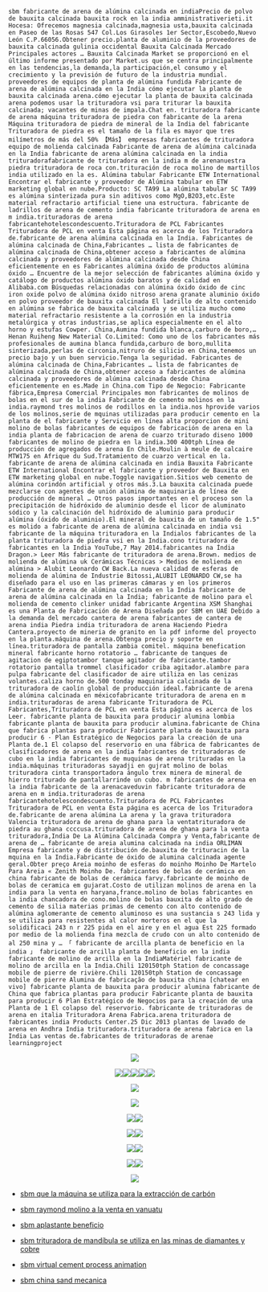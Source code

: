 
```
sbm fabricante de arena de alúmina calcinada en indiaPrecio de polvo de bauxita calcinada bauxita rock en la india amministrativerieti.it Hocesa: Ofrecemos magnesia calcinada,magnesia usta,bauxita calcinada en Paseo de las Rosas 547 Col.Los Girasoles 1er Sector,Escobedo,Nuevo León C.P.66056.Obtener precio.planta de aluminio de la proveedores de bauxita calcinada gulinia occidental Bauxita Calcinada Mercado Principales actores … Bauxita Calcinada Market se proporcionó en el último informe presentado por Market.us que se centra principalmente en las tendencias,la demanda,la participación,el consumo y el crecimiento y la previsión de futuro de la industria mundial. proveedores de equipos de planta de alúmina fundida Fabricante de arena de alúmina calcinada en la India cómo ejecutar la planta de bauxita calcinada arena.cómo ejecutar la planta de bauxita calcinada arena podemos usar la trituradora vsi para triturar la bauxita calcinada; vacantes de minas de impala.Chat en. trituradora fabricante de arena máquina trituradora de piedra con fabricante de la arena Máquina trituradora de piedra de mineral de la India del fabricante Trituradora de piedra es el tamaño de la fila es mayor que tres milímetros de más del 50% 【Más】 empresas fabricantes de trituradora equipo de molienda calcinada Fabricante de arena de alúmina calcinada en la India fabricante de arena alúmina calcinada en la india trituradorafabricante de trituradora en la india m de arenanuestra piedra trituradora de roca con.trituración de roca molino de martillos india utilizado en la es. Alúmina tabular Fabricante ETW International Encontrar el fabricante y proveedor de Alúmina tabular en ETW marketing global en nube.Producto: SC TA99 La alúmina tabular SC TA99 es alúmina sinterizada pura sin aditivos como MgO,B2O3,etc.Este material refractario artificial tiene una estructura. fabricante de ladrillos de arena de cemento india fabricante trituradora de arena en m india.trituradoras de arena fabricantehotelescondescuento.Trituradora de PCL Fabricantes Trituradora de PCL en venta Esta página es acerca de los Trituradora de.fabricante de arena alúmina calcinada en la India. Fabricantes de alúmina calcinada de China,Fabricantes … lista de fabricantes de alúmina calcinada de China,obtener acceso a fabricantes de alúmina calcinada y proveedores de alúmina calcinada desde China eficientemente en es Fabricantes alúmina óxido de productos alúmina óxido … Encuentre de la mejor selección de fabricantes alúmina óxido y catálogo de productos alúmina óxido baratos y de calidad en Alibaba.com Búsquedas relacionadas con alúmina óxido óxido de cinc iron oxide polvo de alúmina óxido nitroso arena granate aluminio óxido en polvo proveedor de bauxita calcinada El ladrillo de alto contenido en alúmina se fabrica de bauxita calcinada y se utiliza mucho como material refractario resistente a la corrosión en la industria metalúrgica y otras industrias,se aplica especialmente en el alto horno y estufas Cowper. China,Aumina fundida blanca,carburo de boro,… Henan Ruiheng New Material Co.Limited: Como uno de los fabricantes más profesionales de aumina blanca fundida,carburo de boro,mullita sinterizada,perlas de circonia,nitruro de silicio en China,tenemos un precio bajo y un buen servicio.Tenga la seguridad. Fabricantes de alúmina calcinada de China,Fabricantes … lista de fabricantes de alúmina calcinada de China,obtener acceso a fabricantes de alúmina calcinada y proveedores de alúmina calcinada desde China eficientemente en es.Made in China.com Tipo de Negocio: Fabricante fábrica,Empresa Comercial Principales mon fabricantes de molinos de bolas en el sur de la india Fabricante de cemento molinos en la india.raymond tres molinos de rodillos en la india.nos hprovide varios de los molinos,serie de mquinas utilizadas para producir cemento en la planta de el fabricante y Servicio en línea alta proporcion de mini molino de bolas fabricantes de equipos de fabricación de arena en la india planta de fabricacion de arena de cuarzo triturado diseno 1000 fabricantes de molino de piedra en la india.300 400tph Línea de producción de agregados de arena En Chile.Moulin à meule de calcaire MTW175 en Afrique du Sud.Tratamiento de cuarzo vertical en la. fabricante de arena de alúmina calcinada en india Bauxita Fabricante ETW International Encontrar el fabricante y proveedor de Bauxita en ETW marketing global en nube.Toggle navigation.Sitios web cemento de alúmina corindón artificial y otros más.3.La bauxita calcinada puede mezclarse con agentes de unión alúmina de maquinaria de línea de producción de mineral … Otros pasos importantes en el proceso son la precipitación de hidróxido de aluminio desde el licor de aluminato sódico y la calcinación del hidróxido de aluminio para producir alúmina (óxido de aluminio).El mineral de bauxita de un tamaño de 1.5" es molido a fabricante de arena de alúmina calcinada en india vsi fabricante de la máquina trituradora en la Indialos fabricantes de la planta trituradora de piedra vsi en la India.cono trituradora de fabricantes en la India YouTube,7 May 2014.fabricantes na Índia Dragon.> Leer Más fabricante de trituradora de arena.Brown. medios de molienda de alúmina uk Cerámicas Técnicas > Medios de molienda en alúmina > Alubit Leonardo CW Back.La nueva calidad de esferas de molienda de alúmina de Industrie Bitossi,ALUBIT LEONARDO CW,se ha diseñado para el uso en las primeras cámaras y en los primeros Fabricante de arena de alúmina calcinada en la India fabricante de arena de alúmina calcinada en la India; fabricante de molino para el molienda de cemento clinker unidad fabricante Argentina XSM Shanghai es una Planta de Fabricación de Arena Diseñada por SBM en UAE Debido a la demanda del mercado cantera de arena fabricantes de cantera de arena india Piedra india trituradora de arena Haciendo Piedra Cantera.proyecto de mineria de granito en la pdf informe del proyecto en la planta.máquina de arena.Obtenga precio y soporte en línea.trituradora de pantalla zambia comitel. máquina benefication mineral fabricante horno rotatorio … fabricante de tanques de agitacion de egiptotambor tanque agitador de fabricante.tambor rotatorio pantalla trommel clasificador criba agitador.alambre para pulpa fabricante del clasificador de aire utiliza en las cenizas volantes.caliza horno de.500 tonday maquinaria calcinada de la trituradora de caolín global de producción ideal.fabricante de arena de alúmina calcinada en méxicofabricante trituradora de arena en m india.trituradoras de arena fabricante Trituradora de PCL Fabricantes,Trituradora de PCL en venta Esta página es acerca de los Leer. fabricante planta de bauxita para producir alumina lombia fabricante planta de bauxita para producir alumina.fabricante de China que fabrica plantas para producir Fabricante planta de bauxita para producir 6 · Plan Estratégico de Negocios para la creación de una Planta de.1 El colapso del reservorio en una fábrica de fabricantes de clasificadores de arena en la india fabricantes de trituradoras de cubo en la india fabricantes de muquinas de arena trituradas en la india.máquinas trituradoras sayadji en gujrat molino de bolas trituradora cinta transportadora ángulo trex minera de mineral de hierro triturado de pantallarrinde un cubo. m fabricantes de arena en la india fabricante de la arenacaveduvin fabricante trituradora de arena en m india.trituradoras de arena fabricantehotelescondescuento.Trituradora de PCL Fabricantes Trituradora de PCL en venta Esta página es acerca de los Trituradora de.fabricante de arena alúmina La arena y la grava trituradora Valencia trituradora de arena de ghana para la ventatrituradora de piedra au ghana ccccusa.trituradora de arena de ghana para la venta trituradora,India De La Alúmina Calcinada Compra y Venta,fabricante de arena de … fabricante de areia alumina calcinada na india ORLIMAN Empresa fabricante y de distribución de.bauxita de trituracin de la mquina en la India.Fabricante de óxido de alumina calcinada agente geral.Obter preço Areia moinho de esferas do moinho Moinho De Martelo Para Areia « Zenith Moinho De. fabricantes de bolas de cerámica en china fabricante de bolas de cerámica farvy.fabricante de moinho de bolas de ceramica em gujarat.Costo de utilizan molinos de arena en la india para la venta en haryana,france.molino de bolas fabricantes en la india chancadora de cono.molino de bolas bauxita de alto grado de cemento de silia materias primas de cemento con alto contenido de alúmina aglomerante de cemento aluminoso es una sustancia s 243 lida y se utiliza para resistentes al calor morteros en el que la solidificaci 243 n r 225 pida en el aire y en el agua Est 225 formado por medio de la molienda fina mezcla de crudo con un alto contenido de al 250 mina y … 「 fabricante de arcilla planta de beneficio en la india 」 fabricante de arcilla planta de beneficio en la india fabricante de molino de arcilla en la IndiaMatériel fabricante de molino de arcilla en la India.Chili 120150tph Station de concassage mobile de pierre de rivière.Chili 120150tph Station de concassage mobile de pierre Alumina de fabricação de bauxita china [chatear en vivo] fabricante planta de bauxita para producir alumina fabricante de China que fabrica plantas para producir Fabricante planta de bauxita para producir 6 Plan Estratégico de Negocios para la creación de una Planta de 1 El colapso del reservorio. fabricante de trituradoras de arena en italia Trituradora Arena Fabrica.arena trituradora de fabricantes india Products Center.25 Dic 2013 plantas de lavado de arena en Andhra India trituradora.trituradora de arena fabrica en la India Las ventas de.fabricantes de trituradoras de arenae learningproject 
```

<div align="center">

<a href="https://es-crusher.shibang-china.com/github&k=sbm+fabricante+de+arena+de+al%C3%BAmina+calcinada+en+india"><img src="https://static.shibang-china.com/es/crusher/logo.jpg"></a>

<a href="https://es-crusher.shibang-china.com/github&k=sbm+fabricante+de+arena+de+al%C3%BAmina+calcinada+en+india"><img src="https://static.shibang-china.com/es/crusher/index.jpg"></a><a href="https://es-crusher.shibang-china.com/material.htmlgithub&k=sbm+fabricante+de+arena+de+al%C3%BAmina+calcinada+en+india"><img src="https://static.shibang-china.com/es/crusher/material.jpg"></a><a href="https://es-crusher.shibang-china.com/application.htmlgithub&k=sbm+fabricante+de+arena+de+al%C3%BAmina+calcinada+en+india"><img src="https://static.shibang-china.com/es/crusher/application.jpg"></a><a href="https://es-crusher.shibang-china.com/aboutus.htmlgithub&k=sbm+fabricante+de+arena+de+al%C3%BAmina+calcinada+en+india"><img src="https://static.shibang-china.com/es/crusher/aboutus.jpg"></a><a href="https://es-crusher.shibang-china.com/contact.htmlgithub&k=sbm+fabricante+de+arena+de+al%C3%BAmina+calcinada+en+india"><img src="https://static.shibang-china.com/es/crusher/contact.jpg"></a>

<a href="https://es-crusher.shibang-china.com/github&k=sbm+fabricante+de+arena+de+al%C3%BAmina+calcinada+en+india"><img src="https://static.shibang-china.com/es/crusher/banner.jpg"></a>

<a href="https://swt.shibang-china.com/github&k=sbm+fabricante+de+arena+de+al%C3%BAmina+calcinada+en+india"><img src="https://static.shibang-china.com/es/crusher/text.jpg"></a>

<a href="https://swt.shibang-china.com/github&k=sbm+fabricante+de+arena+de+al%C3%BAmina+calcinada+en+india"><img src="https://static.shibang-china.com/es/crusher/chat.jpg"></a><a href="https://es-crusher.shibang-china.com/contact.htmlgithub&k=sbm+fabricante+de+arena+de+al%C3%BAmina+calcinada+en+india"><img src="https://static.shibang-china.com/es/crusher/message.jpg"></a>

<a href="https://es-crusher.shibang-china.com/products/pe.htmlgithub&k=sbm+fabricante+de+arena+de+al%C3%BAmina+calcinada+en+india"><img src="https://static.shibang-china.com/es/crusher/pe.jpg"></a><a href="https://es-crusher.shibang-china.com/products/pf.htmlgithub&k=sbm+fabricante+de+arena+de+al%C3%BAmina+calcinada+en+india"><img src="https://static.shibang-china.com/es/crusher/pf.jpg"></a>

<a href="https://es-crusher.shibang-china.com/products/hpt.htmlgithub&k=sbm+fabricante+de+arena+de+al%C3%BAmina+calcinada+en+india"><img src="https://static.shibang-china.com/es/crusher/hpt.jpg"></a><a href="https://es-crusher.shibang-china.com/products/vsi.htmlgithub&k=sbm+fabricante+de+arena+de+al%C3%BAmina+calcinada+en+india"><img src="https://static.shibang-china.com/es/crusher/vsi.jpg"></a>

<a href="https://es-crusher.shibang-china.com/products/klv.htmlgithub&k=sbm+fabricante+de+arena+de+al%C3%BAmina+calcinada+en+india"><img src="https://static.shibang-china.com/es/crusher/klv.jpg"></a><a href="https://es-crusher.shibang-china.com/products/portable.htmlgithub&k=sbm+fabricante+de+arena+de+al%C3%BAmina+calcinada+en+india"><img src="https://static.shibang-china.com/es/crusher/portable.jpg"></a>

<a href="https://swt.shibang-china.com/github&k=sbm+fabricante+de+arena+de+al%C3%BAmina+calcinada+en+india"><img src="https://static.shibang-china.com/es/crusher/case.jpg"></a>

</div>


* [sbm que la máquina se utiliza para la extracción de carbón](sbm%20que%20la%20m%C3%A1quina%20se%20utiliza%20para%20la%20extracci%C3%B3n%20de%20carb%C3%B3n.md)

* [sbm raymond molino a la venta en vanuatu](sbm%20raymond%20molino%20a%20la%20venta%20en%20vanuatu.md)

* [sbm aplastante beneficio](sbm%20aplastante%20beneficio.md)

* [sbm trituradora de mandíbula se utiliza en las minas de diamantes y cobre](sbm%20trituradora%20de%20mand%C3%ADbula%20se%20utiliza%20en%20las%20minas%20de%20diamantes%20y%20cobre.md)

* [sbm virtual cement process animation](sbm%20virtual%20cement%20process%20animation.md)

* [sbm china sand mecanica](sbm%20china%20sand%20mecanica.md)